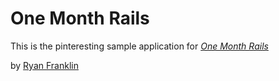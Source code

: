# One Month Rails

This is the pinteresting sample application for
[*One Month Rails*](http://onemonthrails.com)

by [Ryan Franklin](http://www.xyt.io)